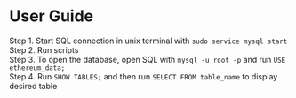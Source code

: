 # User Guide
Step 1. Start SQL connection in unix terminal with `sudo service mysql start`\
Step 2. Run scripts\
Step 3. To open the database, open SQL with `mysql -u root -p` and run `USE ethereum_data;`\
Step 4. Run `SHOW TABLES;` and then run `SELECT FROM table_name` to display desired table
